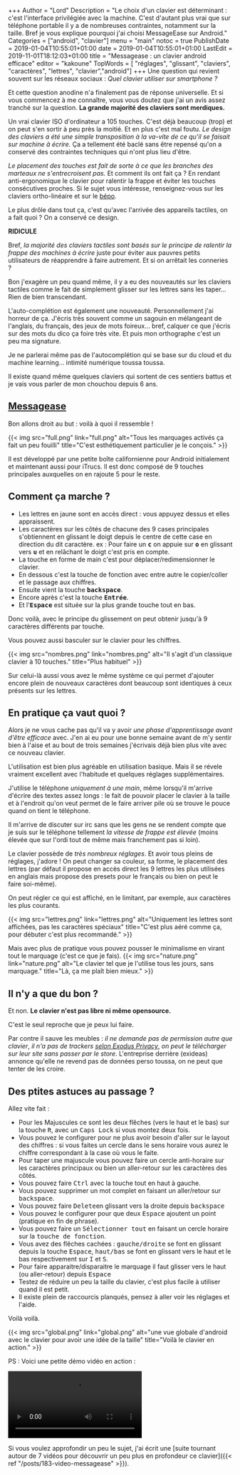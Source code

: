+++
Author = "Lord"
Description = "Le choix d'un clavier est déterminant : c'est l'interface privilégiée avec la machine. C'est d'autant plus vrai que sur téléphone portable il y a de nombreuses contraintes, notamment sur la taille. Bref je vous explique pourquoi j'ai choisi MessageEase sur Android."
Categories = ["android", "clavier"]
menu = "main"
notoc = true
PublishDate = 2019-01-04T10:55:01+01:00
date = 2019-01-04T10:55:01+01:00
LastEdit = 2019-11-01T18:12:03+01:00
title = "Messagease : un clavier android efficace"
editor = "kakoune"
TopWords = [  "réglages", "glissant", "claviers", "caractères", "lettres", "clavier","android"]
+++
Une question qui revient souvent sur les réseaux sociaux : *Quel clavier utiliser sur smartphone ?*

Et cette question anodine n'a finalement pas de réponse universelle.
Et si vous commencez à me connaître, vous vous doutez que j'ai un avis assez tranché sur la question.
**La grande majorité des claviers sont merdiques.**

Un vrai clavier ISO d'ordinateur a 105 touches.
C'est déjà beaucoup (trop) et on peut s'en sortir à peu près la moitié.
Et en plus c'est mal foutu.
*Le design des claviers a été une simple transposition à la va-vite de ce qu'il se faisait sur machine à écrire.*
Ça a tellement été baclé sans être repensé qu'on a conservé des contraintes techniques qui n'ont plus lieu d'être.

*Le placement des touches est fait de sorte à ce que les branches des marteaux ne s'entrecroisent pas.*
Et comment ils ont fait ça ?
En rendant anti-ergonomique le clavier pour ralentir la frappe et éviter les touches consécutives proches.
Si le sujet vous intéresse, renseignez-vous sur les claviers ortho-linéaire et sur le [bépo](https://bepo.fr/wiki/Accueil).

Le plus drôle dans tout ça, c'est qu'avec l'arrivée des appareils tactiles, on a fait quoi ?
On a conservé ce design.

**RIDICULE**

Bref, *la majorité des claviers tactiles sont basés sur le principe de ralentir la frappe des machines à écrire* juste pour éviter aux pauvres petits utilisateurs de réapprendre à faire autrement.
Et si on arrêtait les conneries ?

Bon j'exagère un peu quand même, il y a eu des nouveautés sur les claviers tactiles comme le fait de simplement glisser sur les lettres sans les taper…
Rien de bien transcendant.

L'auto-complétion est également une nouveauté.
Personnellement j'ai horreur de ça.
J'écris très souvent comme un sagouin en mélangeant de l'anglais, du français, des jeux de mots foireux… bref, calquer ce que j'écris sur des mots du dico ça foire très vite.
Et puis mon orthographe c'est un peu ma signature.

Je ne parlerai même pas de l'autocomplétion qui se base sur du cloud et du machine learning… intimité numérique toussa toussa.

Il existe quand même quelques claviers qui sortent de ces sentiers battus et je vais vous parler de mon chouchou depuis 6 ans.

## **[Messagease](http://www.exideas.com/ME/index.php)**
Bon allons droit au but : voilà à quoi il ressemble !

{{< img src="full.png" link="full.png" alt="Tous les marquages activés ça fait un peu fouilli" title="C'est esthétiquement particulier je le conçois." >}}

Il est développé par une petite boîte californienne pour Android initialement et maintenant aussi pour iTrucs.
Il est donc composé de 9 touches principales auxquelles on en rajoute 5 pour le reste.

## Comment ça marche ?

  - Les lettres en jaune sont en accès direct : vous appuyez dessus et elles appraissent.
  - Les caractères sur les côtés de chacune des 9 cases principales s'obtiennent en glissant le doigt depuis le centre de cette case en direction du dit caractère. ex : Pour faire un **<samp>c</samp>** on appuie sur **<samp>o</samp>** en glissant vers **<samp>u</samp>** et en relâchant le doigt c'est pris en compte.
  - La touche en forme de main c'est pour déplacer/redimensionner le clavier.
  - En dessous c'est la touche de fonction avec entre autre le copier/coller et le passage aux chiffres.
  - Ensuite vient la touche **<samp>backspace</samp>**.
  - Encore après c'est la touche **<samp>Entrée</samp>**.
  - Et l'**<samp>Espace</samp>** est située sur la plus grande touche tout en bas.

Donc voilà, avec le principe du glissement on peut obtenir jusqu'à 9 caractères différents par touche.

Vous pouvez aussi basculer sur le clavier pour les chiffres.

{{< img src="nombres.png" link="nombres.png" alt="Il s'agit d'un classique clavier à 10 touches." title="Plus habituel" >}}

Sur celui-là aussi vous avez le même système ce qui permet d'ajouter encore plein de nouveaux caractères dont beaucoup sont identiques à ceux présents sur les lettres.

## En pratique ça vaut quoi ?

Alors je ne vous cache pas qu'il va y avoir *une phase d'apprentissage avant d'être efficace* avec.
J'en ai eu pour une bonne semaine avant de m'y sentir bien à l'aise et au bout de trois semaines j'écrivais déjà bien plus vite avec ce nouveau clavier.

L'utilisation est bien plus agréable en utilisation basique.
Mais il se révele vraiment excellent avec l'habitude et quelques réglages supplémentaires.

J'utilise le téléphone *uniquement à une main*, même lorsqu'il m'arrive d'écrire des textes assez longs : le fait de pouvoir placer le clavier à la taille et à l'endroit qu'on veut permet de le faire arriver pile où se trouve le pouce quand on tient le téléphone.

Il m'arrive de discuter sur irc sans que les gens ne se rendent compte que je suis sur le téléphone tellement *la vitesse de frappe est élevée* (moins élevée que sur l'ordi tout de même mais franchement pas si loin).

Le clavier possède de *très nombreux réglages*.
Et avoir tous pleins de réglages, j'adore !
On peut changer sa couleur, sa forme, le placement des lettres (par défaut il propose en accès direct les 9 lettres les plus utilisées en anglais mais propose des presets pour le français ou bien on peut le faire soi-même).

On peut régler ce qui est affiché, en le limitant, par exemple, aux caractères les plus courants.

{{< img src="lettres.png" link="lettres.png" alt="Uniquement les lettres sont affichées, pas les caractères spéciaux" title="C'est plus aéré comme ça, pour débuter c'est plus recommandé." >}}

Mais avec plus de pratique vous pouvez pousser le minimalisme en virant tout le marquage (c'est ce que je fais).
{{< img src="nature.png" link="nature.png" alt="Le clavier tel que je l'utilise tous les jours, sans marquage." title="Là, ça me plaît bien mieux." >}}

## Il n'y a que du bon ?
Et non.
**Le clavier n'est pas libre ni même opensource.**

C'est le seul reproche que je peux lui faire.

Par contre il sauve les meubles : *il ne demande pas de permission autre que clavier*, *il n'a pas de trackers [selon Exodus Privacy](https://reports.exodus-privacy.eu.org/en/reports/2492/)*, *on peut le télécharger sur leur site sans passer par le store*.
L'entreprise derrière (exideas) annonce qu'elle ne revend pas de données perso toussa, on ne peut que tenter de les croire.

## Des ptites astuces au passage ?
Allez vite fait :

  - Pour les Majuscules ce sont les deux flêches (vers le haut et le bas) sur la touche <samp>R</samp>, avec un <samp>Caps Lock</samp> si vous montez deux fois.
  - Vous pouvez le configurer pour ne plus avoir besoin d'aller sur le layout des chiffres : si vous faites un cercle dans le sens horaire vous aurez le chiffre correspondant à la case où vous le faite.
  - Pour taper une majuscule vous pouvez faire un cercle anti-horaire sur les caractères principaux ou bien un aller-retour sur les caractères des côtés.
  - Vous pouvez faire <samp>Ctrl</samp> avec la touche tout en haut à gauche.
  - Vous pouvez supprimer un mot complet en faisant un aller/retour sur <samp>backspace</samp>.
  - Vous pouvez faire <samp>Delete</samp>en glissant vers la droite depuis <samp>backspace</samp>
  - Vous pouvez le configurer pour que deux <samp>Espace</samp> ajoutent un point (pratique en fin de phrase).
  - Vous pouvez faire un <samp>Sélectionner tout</samp> en faisant un cercle horaire sur la <samp>touche de fonction</samp>.
  - Vous avez des flêches cachées : <samp>gauche/droite</samp> se font en glissant depuis la touche <samp>Espace</samp>, <samp>haut/bas</samp> se font en glissant vers le haut et le bas respectivement sur <samp>I</samp> et <samp>S</samp>. 
  - Pour faire apparaitre/disparaitre le marquage il faut glisser vers le haut (ou aller-retour) depuis <samp>Espace</samp>
  - Testez de réduire un peu la taille du clavier, c'est plus facile à utiliser quand il est petit.
  - Il existe plein de raccourcis planqués, pensez à aller voir les réglages et l'aide.


Voilà voilà.

{{< img src="global.png" link="global.png" alt="une vue globale d'android avec le clavier pour avoir une idée de la taille" title="Voilà le clavier en action." >}}

PS : Voici une petite démo vidéo en action :

<video controls>
 <source src="demo.webm">
</video>

Si vous voulez approfondir un peu le sujet, j'ai écrit une [suite tournant autour de 7 vidéos pour découvrir un peu plus en profondeur ce clavier]({{< ref "/posts/183-video-messagease" >}}).
